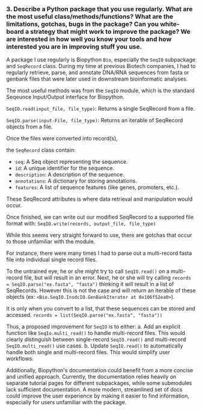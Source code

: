 ### 3. Describe a Python package that you use regularly. What are the most useful class/methods/functions? What are the limitations, gotchas, bugs in the package? Can you white-board a strategy that might work to improve the package? We are interested in how well you know your tools and how interested you are in improving stuff you use.

A package I use regularly is Biopython `Bio`, especially the `SeqIO` subpackage and `SeqRecord` class. 
During my time at previous Biotech companies, I had to regularly retrieve, parse, and annotate DNA/RNA sequences from fasta or genbank files that were later used in downstream bioinformatic analyses. 

The most useful methods was from the `SeqIO` module, which is the standard Seqeunce Input/Output interface for Biopython.

`SeqIO.read(input_file, file_type)`: Returns a single SeqRecord from a file.

`SeqIO.parse(input-File, file_type)`: Returns an iterable of SeqRecord objects from a file.

Once the files were converted into record(s), 

the `SeqRecord` class contain:
- `seq`: A Seq object representing the sequence.
- `id`: A unique identifier for the sequence.
- `description`: A description of the sequence.
- `annotations`: A dictionary for storing annotations.
- `features`: A list of sequence features (like genes, promoters, etc.).

These SeqRecord attributes is where data retrieval and manipulation would occur.

Once finished, we can write out our modified SeqRecord to a supported file format with: 
`SeqIO.write(records, output_file, file_type)`

While this seems very straight forward to use, there are gotchas that occur to those unfamiliar with the module.

For instance, there were many times I had to parse out a multi-record fasta file into individual single record files. 

To the untrained eye, he or she might try to call `SeqIO.read()` on a multi-record file, but will result in an error. 
Next, he or she will try calling `records = SeqIO.parse("ex.fasta", "fasta")` thinking it will result in a list of SeqRecords. However this is not the case and will return an iterable of these objects (ex: `<Bio.SeqIO.InsdcIO.GenBankIterator at 0x106f52ea0>`). 

It is only when you convert to a list, that these sequences can be stored and accessed.
`records = list(SeqIO.parse("ex.fasta", "fasta"))` 

Thus, a proposed improvement for `SeqIO` is to either:
a. Add an explicit function like `SeqIo.multi_read()` to handle multi-record files. This would clearly distinguish between single-record `SeqIO.read()` and multi-record `SeqIO.multi_read()` use cases.
b. Update `SeqIO.read()` to automatically handle both single and multi-record files. This would simplify user workflows. 

Additionally, Biopython's documentation could benefit from a more concise and unified approach. Currently, the documentation relies heavily on separate tutorial pages for different subpackages, while some submodules lack sufficient documentation. A more modern, streamlined set of docs could improve the user experience by making it easier to find information, especially for users unfamiliar with the package.